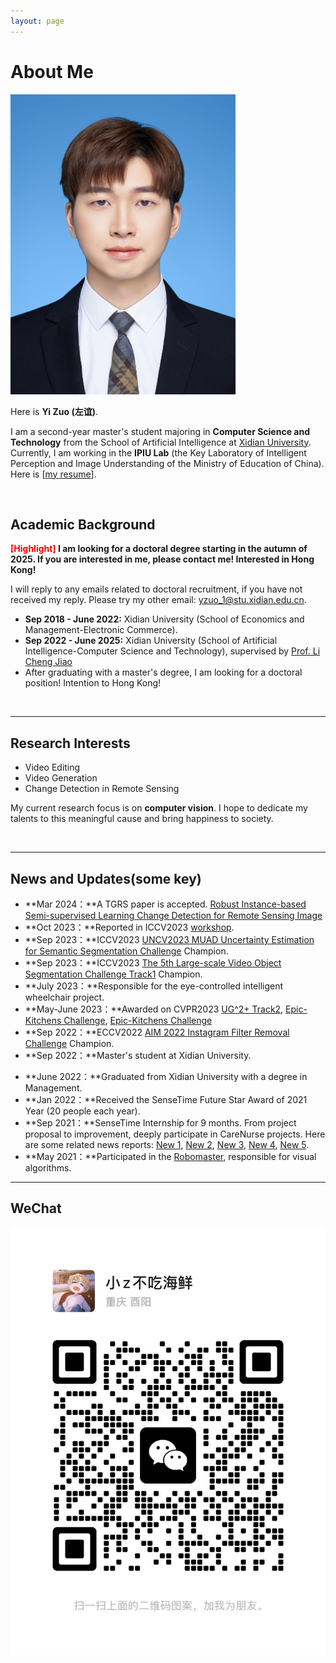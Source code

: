 ```yaml
---
layout: page
---
```


# About Me

<img src="yizuo.jpg" class="floatpic" width="360" height="480">

Here is **Yi Zuo (左谊)**.

I am a second-year master's student majoring in **Computer Science and Technology** from the School of Artificial Intelligence at [Xidian University](https://www.xidian.edu.cn/). Currently, I am working in the **IPIU Lab** (the Key Laboratory of Intelligent Perception and Image Understanding of the Ministry of Education of China). Here is [[my resume](./file/zuoyi-2022master-cv.pdf)].


<br>

## Academic Background

**<font color='red'>[Highlight]</font> I am looking for a doctoral degree starting in the autumn of 2025. If you are interested in me, please contact me! Interested in Hong Kong!**

I will reply to any emails related to doctoral recruitment, if you have not received my reply. Please try my other email: yzuo_1@stu.xidian.edu.cn.

- **Sep 2018 - June 2022:** Xidian University (School of Economics and Management-Electronic Commerce).
- **Sep 2022 - June 2025:** Xidian University (School of Artificial Intelligence-Computer Science and Technology), supervised by [Prof. Li Cheng Jiao](https://scholar.google.com/citations?user=FZbrL2YAAAAJ&hl=en)
- After graduating with a master's degree, I am looking for a doctoral position! Intention to Hong Kong!

<br>

---

## Research Interests

- Video Editing
- Video Generation
- Change Detection in Remote Sensing

My current research focus is on **computer vision**. I hope to dedicate my talents to this meaningful cause and bring happiness to society.

<br>

---

## News and Updates(some key)

- **Mar 2024：**A TGRS paper is accepted. [Robust Instance-based Semi-supervised Learning Change Detection for Remote Sensing Image](https://ieeexplore.ieee.org/abstract/document/10475371)
- **Oct 2023：**Reported in ICCV2023 [workshop](https://uncv2023.github.io/).
- **Sep 2023：**ICCV2023 [UNCV2023 MUAD Uncertainty Estimation for Semantic Segmentation Challenge](https://uncv2023.github.io/)  Champion.
- **Sep 2023：**ICCV2023 [The 5th Large-scale Video Object Segmentation Challenge Track1](https://youtube-vos.org/challenge/2023/) Champion.
- **July 2023：**Responsible for the eye-controlled intelligent wheelchair project.
- **May-June 2023：**Awarded on CVPR2023 [UG^2+ Track2](http://cvpr2023.ug2challenge.org/track2.html), [Epic-Kitchens Challenge](https://epic-kitchens.github.io/2023), [Epic-Kitchens Challenge](https://epic-kitchens.github.io/2023)
- **Sep 2022：**ECCV2022 [AIM 2022 Instagram Filter Removal Challenge](https://data.vision.ee.ethz.ch/cvl/aim22/) Champion.
- **Sep 2022：**Master's student at Xidian University.
<!-- - **July 2022：**Responsible for the Apollo intelligent unmanned vehicle. -->
- **June 2022：**Graduated from Xidian University with a degree in Management.
- **Jan 2022：**Received the SenseTime Future Star Award of 2021 Year (20 people each year).
- **Sep 2021：**SenseTime Internship for 9 months. From project proposal to improvement, deeply participate in CareNurse projects. Here are some related news reports: [New 1](https://baijiahao.baidu.com/s?id=1764316686058681537&wfr=spider&for=pc), [New 2](https://baijiahao.baidu.com/s?id=1736230330595373751&wfr=spider&for=pc), [New 3](https://www.thepaper.cn/newsDetail_forward_18668369), [New 4](https://baijiahao.baidu.com/s?id=1736218627222506189&wfr=spider&for=pc), [New 5](http://www.cb.com.cn/index/show/gszx/cv/cv135284262276).
- **May 2021：**Participated in the [Robomaster](https://www.robomaster.com/zh-CN), responsible for visual algorithms.
<!-- - If you are interested in my works, please feel free to book an [[online talk with me](https://calendly.com/lancecai/meet-with-lance)]. -->

---

## WeChat
<img src="/images/WeChat.jpg">